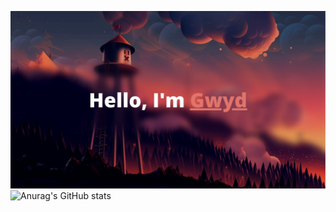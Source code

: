 ![screenshot1](https://raw.githubusercontent.com/Gwyd0/Gwyd0/main/msg1.jpg)
![Anurag's GitHub stats](https://github-readme-stats.vercel.app/api?username=anuraghazra&theme=dark&show_icons=true)
